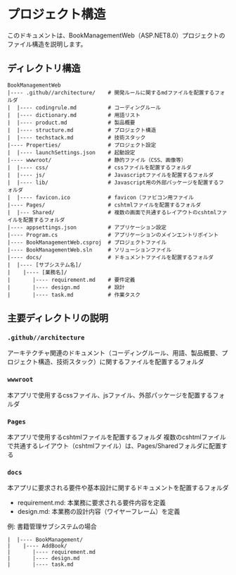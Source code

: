 # プロジェクト構造
このドキュメントは、BookManagementWeb（ASP.NET8.0）プロジェクトのファイル構造を説明します。

## ディレクトリ構造
```
BookManagementWeb
|---- .github//architecture/    # 開発ルールに関するmdファイルを配置するフォルダ
|  |---- codingrule.md          # コーディングルール
|  |---- dictionary.md          # 用語リスト
|  |---- product.md             # 製品概要
|  |---- structure.md           # プロジェクト構造
|  |---- techstack.md           # 技術スタック
|---- Properties/               # プロジェクト設定
|  |---- launchSettings.json    # 起動設定
|---- wwwroot/                  # 静的ファイル（CSS、画像等）
|  |---- css/                   # cssファイルを配置するフォルダ
|  |---- js/                    # Javascriptファイルを配置するフォルダ
|  |---- lib/                   # Javascript用の外部パッケージを配置するフォルダ
|  |---- favicon.ico            # favicon（ファビコン用ファイル
|---- Pages/                    # cshtmlファイルを配置するフォルダ
|  |--- Shared/                 # 複数の画面で共通するレイアウトのcshtmlファイルを配置するフォルダ
|---- appsettings.json          # アプリケーション設定
|---- Program.cs                # アプリケーションのメインエントリポイント
|---- BookManagementWeb.csproj  # プロジェクトファイル
|---- BookManagementWeb.sln     # ソリューションファイル
|---- docs/                     # ドキュメントファイルを配置するフォルダ
|  |---- [サブシステム名]/       
|    |---- [業務名]/            
|       |---- requirement.md    # 要件定義
|       |---- design.md         # 設計
|       |---- task.md           # 作業タスク 
```

## 主要ディレクトリの説明

### `.github//architecture`
アーキテクチャ関連のドキュメント（コーディングルール、用語、製品概要、プロジェクト構造、技術スタック）に関するファイルを配置するフォルダ
### `wwwroot`
本アプリで使用するcssファイル、jsファイル、外部パッケージを配置するフォルダ
### `Pages`
本アプリで使用するcshtmlファイルを配置するフォルダ
複数のcshtmlファイルで共通するレイアウト（cshtmlファイル）は、Pages/Sharedフォルダに配置する
### `docs`
本アプリに要求される要件や基本設計に関するドキュメントを配置するフォルダ
- requirement.md: 本業務に要求される要件内容を定義
- design.md: 本業務の設計内容（ワイヤーフレーム）を定義

例: 書籍管理サブシステムの場合
```
|  |---- BookManagement/
|    |---- AddBook/     
|       |---- requirement.md
|       |---- design.md     
|       |---- task.md
```
